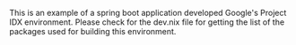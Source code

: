 This is an example of a spring boot application developed Google's Project IDX environment.
Please check for the dev.nix file for getting the list of the packages used for building this environment.